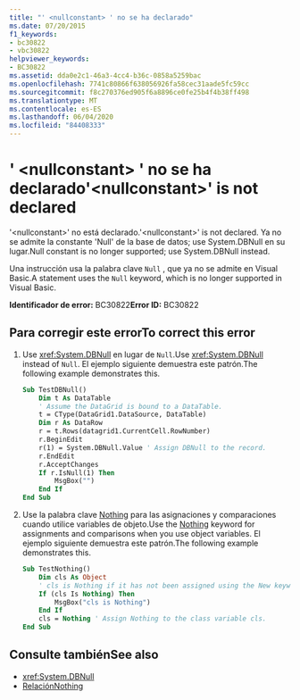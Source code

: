 ```yaml
---
title: "' <nullconstant> ' no se ha declarado"
ms.date: 07/20/2015
f1_keywords:
- bc30822
- vbc30822
helpviewer_keywords:
- BC30822
ms.assetid: dda0e2c1-46a3-4cc4-b36c-0858a5259bac
ms.openlocfilehash: 7741c80866f638056926fa58cec31aade5fc59cc
ms.sourcegitcommit: f8c270376ed905f6a8896ce0fe25b4f4b38ff498
ms.translationtype: MT
ms.contentlocale: es-ES
ms.lasthandoff: 06/04/2020
ms.locfileid: "84408333"
---
```

# <a name="nullconstant-is-not-declared"></a><span data-ttu-id="7f4bb-102">' \<nullconstant> ' no se ha declarado</span><span class="sxs-lookup"><span data-stu-id="7f4bb-102">'\<nullconstant>' is not declared</span></span>
<span data-ttu-id="7f4bb-103">'\<nullconstant>' no está declarado.</span><span class="sxs-lookup"><span data-stu-id="7f4bb-103">'\<nullconstant>' is not declared.</span></span> <span data-ttu-id="7f4bb-104">Ya no se admite la constante 'Null' de la base de datos; use System.DBNull en su lugar.</span><span class="sxs-lookup"><span data-stu-id="7f4bb-104">Null constant is no longer supported; use System.DBNull instead.</span></span>  
  
 <span data-ttu-id="7f4bb-105">Una instrucción usa la palabra clave `Null` , que ya no se admite en Visual Basic.</span><span class="sxs-lookup"><span data-stu-id="7f4bb-105">A statement uses the `Null` keyword, which is no longer supported in Visual Basic.</span></span>  
  
 <span data-ttu-id="7f4bb-106">**Identificador de error:** BC30822</span><span class="sxs-lookup"><span data-stu-id="7f4bb-106">**Error ID:** BC30822</span></span>  
  
## <a name="to-correct-this-error"></a><span data-ttu-id="7f4bb-107">Para corregir este error</span><span class="sxs-lookup"><span data-stu-id="7f4bb-107">To correct this error</span></span>  
  
1. <span data-ttu-id="7f4bb-108">Use <xref:System.DBNull> en lugar de `Null`.</span><span class="sxs-lookup"><span data-stu-id="7f4bb-108">Use <xref:System.DBNull> instead of `Null`.</span></span> <span data-ttu-id="7f4bb-109">El ejemplo siguiente demuestra este patrón.</span><span class="sxs-lookup"><span data-stu-id="7f4bb-109">The following example demonstrates this.</span></span>  
  
    ```vb  
    Sub TestDBNull()  
        Dim t As DataTable  
        ' Assume the DataGrid is bound to a DataTable.  
        t = CType(DataGrid1.DataSource, DataTable)  
        Dim r As DataRow  
        r = t.Rows(datagrid1.CurrentCell.RowNumber)  
        r.BeginEdit  
        r(1) = System.DBNull.Value ' Assign DBNull to the record.  
        r.EndEdit  
        r.AcceptChanges  
        If r.IsNull(1) Then  
            MsgBox("")  
        End If  
    End Sub  
    ```  
  
2. <span data-ttu-id="7f4bb-110">Use la palabra clave [Nothing](../language-reference/nothing.md) para las asignaciones y comparaciones cuando utilice variables de objeto.</span><span class="sxs-lookup"><span data-stu-id="7f4bb-110">Use the [Nothing](../language-reference/nothing.md) keyword for assignments and comparisons when you use object variables.</span></span> <span data-ttu-id="7f4bb-111">El ejemplo siguiente demuestra este patrón.</span><span class="sxs-lookup"><span data-stu-id="7f4bb-111">The following example demonstrates this.</span></span>  
  
    ```vb  
    Sub TestNothing()  
        Dim cls As Object  
        ' cls is Nothing if it has not been assigned using the New keyword.  
        If (cls Is Nothing) Then  
            MsgBox("cls is Nothing")  
        End If  
        cls = Nothing ' Assign Nothing to the class variable cls.  
    End Sub  
    ```  
  
## <a name="see-also"></a><span data-ttu-id="7f4bb-112">Consulte también</span><span class="sxs-lookup"><span data-stu-id="7f4bb-112">See also</span></span>

- <xref:System.DBNull>
- [<span data-ttu-id="7f4bb-113">Relación</span><span class="sxs-lookup"><span data-stu-id="7f4bb-113">Nothing</span></span>](../language-reference/nothing.md)
